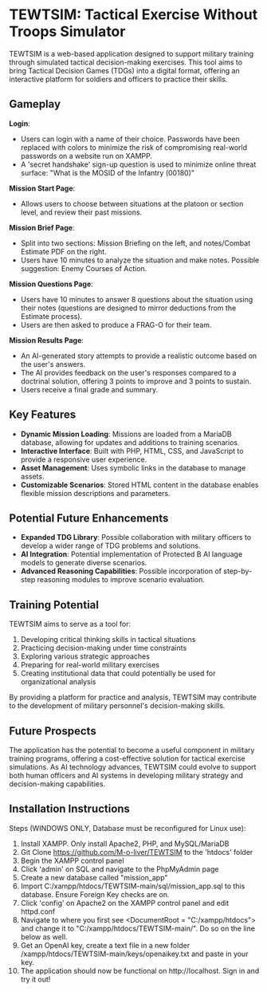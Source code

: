 # TEWTSIM: Tactical Exercise Without Troops Simulator

TEWTSIM is a web-based application designed to support military training through simulated tactical decision-making exercises. This tool aims to bring Tactical Decision Games (TDGs) into a digital format, offering an interactive platform for soldiers and officers to practice their skills.

## Gameplay

**Login**:
- Users can login with a name of their choice. Passwords have been replaced with colors to minimize the risk of compromising real-world passwords on a website run on XAMPP.
- A 'secret handshake' sign-up question is used to minimize online threat surface: "What is the MOSID of the Infantry (00180)"

**Mission Start Page**:
- Allows users to choose between situations at the platoon or section level, and review their past missions.

**Mission Brief Page**:
- Split into two sections: Mission Briefing on the left, and notes/Combat Estimate PDF on the right. 
- Users have 10 minutes to analyze the situation and make notes. Possible suggestion: Enemy Courses of Action.

**Mission Questions Page**:
- Users have 10 minutes to answer 8 questions about the situation using their notes (questions are designed to mirror deductions from the Estimate process).
- Users are then asked to produce a FRAG-O for their team.

**Mission Results Page**:
- An AI-generated story attempts to provide a realistic outcome based on the user's answers.
- The AI provides feedback on the user's responses compared to a doctrinal solution, offering 3 points to improve and 3 points to sustain.
- Users receive a final grade and summary.

## Key Features

- **Dynamic Mission Loading**: Missions are loaded from a MariaDB database, allowing for updates and additions to training scenarios.
- **Interactive Interface**: Built with PHP, HTML, CSS, and JavaScript to provide a responsive user experience.
- **Asset Management**: Uses symbolic links in the database to manage assets.
- **Customizable Scenarios**: Stored HTML content in the database enables flexible mission descriptions and parameters.

## Potential Future Enhancements

- **Expanded TDG Library**: Possible collaboration with military officers to develop a wider range of TDG problems and solutions.
- **AI Integration**: Potential implementation of Protected B AI language models to generate diverse scenarios.
- **Advanced Reasoning Capabilities**: Possible incorporation of step-by-step reasoning modules to improve scenario evaluation.

## Training Potential

TEWTSIM aims to serve as a tool for:
1. Developing critical thinking skills in tactical situations
2. Practicing decision-making under time constraints
3. Exploring various strategic approaches
4. Preparing for real-world military exercises
5. Creating institutional data that could potentially be used for organizational analysis

By providing a platform for practice and analysis, TEWTSIM may contribute to the development of military personnel's decision-making skills.

## Future Prospects

The application has the potential to become a useful component in military training programs, offering a cost-effective solution for tactical exercise simulations. As AI technology advances, TEWTSIM could evolve to support both human officers and AI systems in developing military strategy and decision-making capabilities.

## Installation Instructions

Steps (WINDOWS ONLY, Database must be reconfigured for Linux use):
1. Install XAMPP. Only install Apache2, PHP, and MySQL/MariaDB
2. Git Clone https://github.com/M-o-liver/TEWTSIM to the 'htdocs' folder
3. Begin the XAMPP control panel
4. Click 'admin' on SQL and navigate to the PhpMyAdmin page
5. Create a new database called "mission_app"
6. Import C:/xampp/htdocs/TEWTSIM-main/sql/mission_app.sql to this database. Ensure Foreign Key checks are on. 
7. Click 'config' on Apache2 on the XAMPP control panel and edit httpd.conf
8. Navigate to where you first see <DocumentRoot = "C:/xampp/htdocs"> and change it to "C:/xampp/htdocs/TEWTSIM-main/". Do so on the line below as well.
9. Get an OpenAI key, create a text file in a new folder /xampp/htdocs/TEWTSIM-main/keys/openaikey.txt and paste in your key.
10. The application should now be functional on http://localhost. Sign in and try it out!